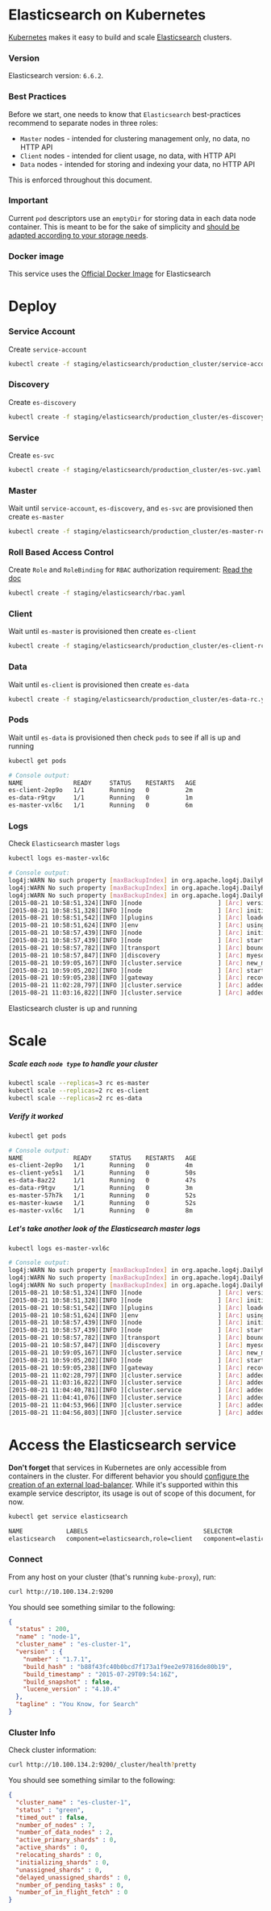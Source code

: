 # Elasticsearch on Kubernetes

[Kubernetes](https://kubernetes.io/docs/concepts/overview/what-is-kubernetes/) makes it easy to build and scale [Elasticsearch](http://www.elasticsearch.org/) clusters. 

### Version
Elasticsearch version: `6.6.2`.

### Best Practices
Before we start, one needs to know that `Elasticsearch` best-practices recommend to separate nodes in three roles:
* `Master` nodes - intended for clustering management only, no data, no HTTP API
* `Client` nodes - intended for client usage, no data, with HTTP API
* `Data` nodes - intended for storing and indexing your data, no HTTP API

This is enforced throughout this document.

### Important
Current `pod` descriptors use an `emptyDir` for storing data in each data node container. This is meant to be for the sake of simplicity and [should be adapted according to your storage needs](https://kubernetes.io/docs/concepts/storage/persistent-volumes/).

### Docker image

This service uses the [Official Docker Image](https://hub.docker.com/_/elasticsearch) for Elasticsearch

<h1 class="bt bb">Deploy</h1>

### Service Account
Create `service-account`

```bash {.copy-clip}
kubectl create -f staging/elasticsearch/production_cluster/service-account.yaml
```

### Discovery
Create `es-discovery`
```bash {.copy-clip}
kubectl create -f staging/elasticsearch/production_cluster/es-discovery-svc.yaml
```

### Service
Create `es-svc`
```bash {.copy-clip}
kubectl create -f staging/elasticsearch/production_cluster/es-svc.yaml
```

### Master
Wait until `service-account`, `es-discovery`, and `es-svc` are provisioned then create `es-master`

```bash {.copy-clip}
kubectl create -f staging/elasticsearch/production_cluster/es-master-rc.yaml
```

### Roll Based Access Control
 Create `Role` and `RoleBinding` for `RBAC` authorization requirement: [Read the doc](https://cloud.google.com/kubernetes-engine/docs/how-to/role-based-access-control)

```bash {.copy-clip}
kubectl create -f staging/elasticsearch/rbac.yaml
```

### Client
Wait until `es-master` is provisioned then create `es-client`

```bash {.copy-clip}
kubectl create -f staging/elasticsearch/production_cluster/es-client-rc.yaml
```

### Data
Wait until `es-client` is provisioned then create `es-data`

```bash {.copy-clip}
kubectl create -f staging/elasticsearch/production_cluster/es-data-rc.yaml
```

### Pods
Wait until `es-data` is provisioned then check `pods` to see if all is up and running

```bash {.copy-clip}
kubectl get pods
```

```bash {.copy-clip}
# Console output:
NAME              READY     STATUS    RESTARTS   AGE
es-client-2ep9o   1/1       Running   0          2m
es-data-r9tgv     1/1       Running   0          1m
es-master-vxl6c   1/1       Running   0          6m
```

### Logs
Check `Elasticsearch` master `logs`
```bash {.copy-clip}
kubectl logs es-master-vxl6c
```

```bash {.copy-clip}
# Console output:
log4j:WARN No such property [maxBackupIndex] in org.apache.log4j.DailyRollingFileAppender.
log4j:WARN No such property [maxBackupIndex] in org.apache.log4j.DailyRollingFileAppender.
log4j:WARN No such property [maxBackupIndex] in org.apache.log4j.DailyRollingFileAppender.
[2015-08-21 10:58:51,324][INFO ][node                     ] [Arc] version[1.7.1], pid[8], build[b88f43f/2015-07-29T09:54:16Z]
[2015-08-21 10:58:51,328][INFO ][node                     ] [Arc] initializing ...
[2015-08-21 10:58:51,542][INFO ][plugins                  ] [Arc] loaded [cloud-kubernetes], sites []
[2015-08-21 10:58:51,624][INFO ][env                      ] [Arc] using [1] data paths, mounts [[/data (/dev/sda9)]], net usable_space [14.4gb], net total_space [15.5gb], types [ext4]
[2015-08-21 10:58:57,439][INFO ][node                     ] [Arc] initialized
[2015-08-21 10:58:57,439][INFO ][node                     ] [Arc] starting ...
[2015-08-21 10:58:57,782][INFO ][transport                ] [Arc] bound_address {inet[/0:0:0:0:0:0:0:0:9300]}, publish_address {inet[/10.244.15.2:9300]}
[2015-08-21 10:58:57,847][INFO ][discovery                ] [Arc] myesdb/-x16XFUzTCC8xYqWoeEOYQ
[2015-08-21 10:59:05,167][INFO ][cluster.service          ] [Arc] new_master [Arc][-x16XFUzTCC8xYqWoeEOYQ][es-master-vxl6c][inet[/10.244.15.2:9300]]{data=false, master=true}, reason: zen-disco-join (elected_as_master)
[2015-08-21 10:59:05,202][INFO ][node                     ] [Arc] started
[2015-08-21 10:59:05,238][INFO ][gateway                  ] [Arc] recovered [0] indices into cluster_state
[2015-08-21 11:02:28,797][INFO ][cluster.service          ] [Arc] added {[Gideon][4EfhWSqaTqikbK4tI7bODA][es-data-r9tgv][inet[/10.244.59.4:9300]]{master=false},}, reason: zen-disco-receive(join from node[[Gideon][4EfhWSqaTqikbK4tI7bODA][es-data-r9tgv][inet[/10.244.59.4:9300]]{master=false}])
[2015-08-21 11:03:16,822][INFO ][cluster.service          ] [Arc] added {[Venomm][tFYxwgqGSpOejHLG4umRqg][es-client-2ep9o][inet[/10.244.53.2:9300]]{data=false, master=false},}, reason: zen-disco-receive(join from node[[Venomm][tFYxwgqGSpOejHLG4umRqg][es-client-2ep9o][inet[/10.244.53.2:9300]]{data=false, master=false}])
```
Elasticsearch cluster is up and running


<h1 class="bt bb">Scale</h1>

##### Scale each `node type` to handle your cluster

```bash {.copy-clip}
kubectl scale --replicas=3 rc es-master
kubectl scale --replicas=2 rc es-client
kubectl scale --replicas=2 rc es-data
```


##### Verify it worked

```bash {.copy-clip}
kubectl get pods
```

```bash {.copy-clip}
# Console output:
NAME              READY     STATUS    RESTARTS   AGE
es-client-2ep9o   1/1       Running   0          4m
es-client-ye5s1   1/1       Running   0          50s
es-data-8az22     1/1       Running   0          47s
es-data-r9tgv     1/1       Running   0          3m
es-master-57h7k   1/1       Running   0          52s
es-master-kuwse   1/1       Running   0          52s
es-master-vxl6c   1/1       Running   0          8m
```

##### Let's take another look of the Elasticsearch master logs

```bash {.copy-clip}
kubectl logs es-master-vxl6c
```

```bash {.copy-clip}
# Console output:
log4j:WARN No such property [maxBackupIndex] in org.apache.log4j.DailyRollingFileAppender.
log4j:WARN No such property [maxBackupIndex] in org.apache.log4j.DailyRollingFileAppender.
log4j:WARN No such property [maxBackupIndex] in org.apache.log4j.DailyRollingFileAppender.
[2015-08-21 10:58:51,324][INFO ][node                     ] [Arc] version[1.7.1], pid[8], build[b88f43f/2015-07-29T09:54:16Z]
[2015-08-21 10:58:51,328][INFO ][node                     ] [Arc] initializing ...
[2015-08-21 10:58:51,542][INFO ][plugins                  ] [Arc] loaded [cloud-kubernetes], sites []
[2015-08-21 10:58:51,624][INFO ][env                      ] [Arc] using [1] data paths, mounts [[/data (/dev/sda9)]], net usable_space [14.4gb], net total_space [15.5gb], types [ext4]
[2015-08-21 10:58:57,439][INFO ][node                     ] [Arc] initialized
[2015-08-21 10:58:57,439][INFO ][node                     ] [Arc] starting ...
[2015-08-21 10:58:57,782][INFO ][transport                ] [Arc] bound_address {inet[/0:0:0:0:0:0:0:0:9300]}, publish_address {inet[/10.244.15.2:9300]}
[2015-08-21 10:58:57,847][INFO ][discovery                ] [Arc] myesdb/-x16XFUzTCC8xYqWoeEOYQ
[2015-08-21 10:59:05,167][INFO ][cluster.service          ] [Arc] new_master [Arc][-x16XFUzTCC8xYqWoeEOYQ][es-master-vxl6c][inet[/10.244.15.2:9300]]{data=false, master=true}, reason: zen-disco-join (elected_as_master)
[2015-08-21 10:59:05,202][INFO ][node                     ] [Arc] started
[2015-08-21 10:59:05,238][INFO ][gateway                  ] [Arc] recovered [0] indices into cluster_state
[2015-08-21 11:02:28,797][INFO ][cluster.service          ] [Arc] added {[Gideon][4EfhWSqaTqikbK4tI7bODA][es-data-r9tgv][inet[/10.244.59.4:9300]]{master=false},}, reason: zen-disco-receive(join from node[[Gideon][4EfhWSqaTqikbK4tI7bODA][es-data-r9tgv][inet[/10.244.59.4:9300]]{master=false}])
[2015-08-21 11:03:16,822][INFO ][cluster.service          ] [Arc] added {[Venomm][tFYxwgqGSpOejHLG4umRqg][es-client-2ep9o][inet[/10.244.53.2:9300]]{data=false, master=false},}, reason: zen-disco-receive(join from node[[Venomm][tFYxwgqGSpOejHLG4umRqg][es-client-2ep9o][inet[/10.244.53.2:9300]]{data=false, master=false}])
[2015-08-21 11:04:40,781][INFO ][cluster.service          ] [Arc] added {[Erik Josten][QUJlahfLTi-MsxzM6_Da0g][es-master-kuwse][inet[/10.244.59.5:9300]]{data=false, master=true},}, reason: zen-disco-receive(join from node[[Erik Josten][QUJlahfLTi-MsxzM6_Da0g][es-master-kuwse][inet[/10.244.59.5:9300]]{data=false, master=true}])
[2015-08-21 11:04:41,076][INFO ][cluster.service          ] [Arc] added {[Power Princess][V4qnR-6jQOS5ovXQsPgo7g][es-master-57h7k][inet[/10.244.53.3:9300]]{data=false, master=true},}, reason: zen-disco-receive(join from node[[Power Princess][V4qnR-6jQOS5ovXQsPgo7g][es-master-57h7k][inet[/10.244.53.3:9300]]{data=false, master=true}])
[2015-08-21 11:04:53,966][INFO ][cluster.service          ] [Arc] added {[Cagliostro][Wpfx5fkBRiG2qCEWd8laaQ][es-client-ye5s1][inet[/10.244.15.3:9300]]{data=false, master=false},}, reason: zen-disco-receive(join from node[[Cagliostro][Wpfx5fkBRiG2qCEWd8laaQ][es-client-ye5s1][inet[/10.244.15.3:9300]]{data=false, master=false}])
[2015-08-21 11:04:56,803][INFO ][cluster.service          ] [Arc] added {[Thog][vkdEtX3ESfWmhXXf-Wi0_Q][es-data-8az22][inet[/10.244.15.4:9300]]{master=false},}, reason: zen-disco-receive(join from node[[Thog][vkdEtX3ESfWmhXXf-Wi0_Q][es-data-8az22][inet[/10.244.15.4:9300]]{master=false}])
```

<h1 class="bt bb">Access the Elasticsearch service</h1>

**Don't forget** that services in Kubernetes are only accessible from containers in the cluster. For different behavior you should [configure the creation of an external load-balancer](https://kubernetes.io/docs/concepts/services-networking/service/#type-loadbalancer). While it's supported within this example service descriptor, its usage is out of scope of this document, for now.

```bash {.copy-clip}
kubectl get service elasticsearch
```

```bash {.copy-clip}
NAME            LABELS                                SELECTOR                              IP(S)          PORT(S)
elasticsearch   component=elasticsearch,role=client   component=elasticsearch,role=client   10.100.134.2   9200/TCP
```

### Connect
From any host on your cluster (that's running `kube-proxy`), run:

```bash {.copy-clip}
curl http://10.100.134.2:9200
```

You should see something similar to the following:

```json
{
  "status" : 200,
  "name" : "node-1",
  "cluster_name" : "es-cluster-1",
  "version" : {
    "number" : "1.7.1",
    "build_hash" : "b88f43fc40b0bcd7f173a1f9ee2e97816de80b19",
    "build_timestamp" : "2015-07-29T09:54:16Z",
    "build_snapshot" : false,
    "lucene_version" : "4.10.4"
  },
  "tagline" : "You Know, for Search"
}
```

### Cluster Info
Check cluster information:

```bash {.copy-clip}
curl http://10.100.134.2:9200/_cluster/health?pretty
```

You should see something similar to the following:

```json
{
  "cluster_name" : "es-cluster-1",
  "status" : "green",
  "timed_out" : false,
  "number_of_nodes" : 7,
  "number_of_data_nodes" : 2,
  "active_primary_shards" : 0,
  "active_shards" : 0,
  "relocating_shards" : 0,
  "initializing_shards" : 0,
  "unassigned_shards" : 0,
  "delayed_unassigned_shards" : 0,
  "number_of_pending_tasks" : 0,
  "number_of_in_flight_fetch" : 0
}
```
